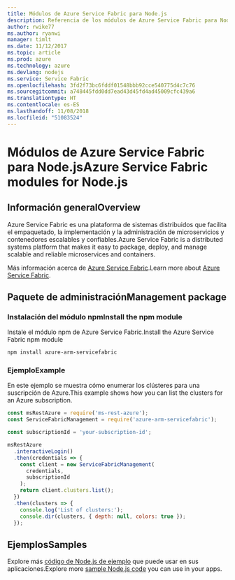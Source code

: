 ```yaml
---
title: Módulos de Azure Service Fabric para Node.js
description: Referencia de los módulos de Azure Service Fabric para Node.js
author: rwike77
ms.author: ryanwi
manager: timlt
ms.date: 11/12/2017
ms.topic: article
ms.prod: azure
ms.technology: azure
ms.devlang: nodejs
ms.service: Service Fabric
ms.openlocfilehash: 3fd2f73bc6fddf01548bbb92cce540775d4c7c76
ms.sourcegitcommit: a748445fdd0dd7ead43d45fd4ad45009cfc439a6
ms.translationtype: HT
ms.contentlocale: es-ES
ms.lasthandoff: 11/08/2018
ms.locfileid: "51083524"
---
```

# <a name="azure-service-fabric-modules-for-nodejs"></a><span data-ttu-id="2873a-103">Módulos de Azure Service Fabric para Node.js</span><span class="sxs-lookup"><span data-stu-id="2873a-103">Azure Service Fabric modules for Node.js</span></span>

## <a name="overview"></a><span data-ttu-id="2873a-104">Información general</span><span class="sxs-lookup"><span data-stu-id="2873a-104">Overview</span></span>

<span data-ttu-id="2873a-105">Azure Service Fabric es una plataforma de sistemas distribuidos que facilita el empaquetado, la implementación y la administración de microservicios y contenedores escalables y confiables.</span><span class="sxs-lookup"><span data-stu-id="2873a-105">Azure Service Fabric is a distributed systems platform that makes it easy to package, deploy, and manage scalable and reliable microservices and containers.</span></span>

<span data-ttu-id="2873a-106">Más información acerca de [Azure Service Fabric](https://docs.microsoft.com/azure/service-fabric/service-fabric-overview).</span><span class="sxs-lookup"><span data-stu-id="2873a-106">Learn more about [Azure Service Fabric](https://docs.microsoft.com/azure/service-fabric/service-fabric-overview).</span></span>

## <a name="management-package"></a><span data-ttu-id="2873a-107">Paquete de administración</span><span class="sxs-lookup"><span data-stu-id="2873a-107">Management package</span></span>

### <a name="install-the-npm-module"></a><span data-ttu-id="2873a-108">Instalación del módulo npm</span><span class="sxs-lookup"><span data-stu-id="2873a-108">Install the npm module</span></span>

<span data-ttu-id="2873a-109">Instale el módulo npm de Azure Service Fabric.</span><span class="sxs-lookup"><span data-stu-id="2873a-109">Install the Azure Service Fabric npm module</span></span>

```bash
npm install azure-arm-servicefabric
```

### <a name="example"></a><span data-ttu-id="2873a-110">Ejemplo</span><span class="sxs-lookup"><span data-stu-id="2873a-110">Example</span></span>

<span data-ttu-id="2873a-111">En este ejemplo se muestra cómo enumerar los clústeres para una suscripción de Azure.</span><span class="sxs-lookup"><span data-stu-id="2873a-111">This example shows how you can list the clusters for an Azure subscription.</span></span>

```javascript
const msRestAzure = require('ms-rest-azure');
const ServiceFabricManagement = require('azure-arm-servicefabric');

const subscriptionId = 'your-subscription-id';

msRestAzure
  .interactiveLogin()
  .then(credentials => {
    const client = new ServiceFabricManagement(
      credentials,
      subscriptionId
    );
    return client.clusters.list();
  })
  .then(clusters => {
    console.log('List of clusters:');
    console.dir(clusters, { depth: null, colors: true });
  });
```

## <a name="samples"></a><span data-ttu-id="2873a-112">Ejemplos</span><span class="sxs-lookup"><span data-stu-id="2873a-112">Samples</span></span>

<span data-ttu-id="2873a-113">Explore más [código de Node.js de ejemplo](https://azure.microsoft.com/resources/samples/?platform=nodejs) que puede usar en sus aplicaciones.</span><span class="sxs-lookup"><span data-stu-id="2873a-113">Explore more [sample Node.js code](https://azure.microsoft.com/resources/samples/?platform=nodejs) you can use in your apps.</span></span>
